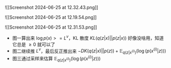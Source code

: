 
![[Screenshot 2024-06-25 at 12.32.43.png]]

![[Screenshot 2024-06-25 at 12.19.54.png]]



![[Screenshot 2024-06-25 at 12.31.53.png]]

- 图一算出来 $\log p(x) >= L^v$，KL 散度 $KL(q(z|x) || p(z|x))$ 好像没啥用，知道它总是 $\ge 0$ 就可以了
- 图二继续推 $L^v$，最后反正推出来 $-DK(q(z|x) || p(z)) + \mathbb{E}_{q(z|x^(i))} (\log (p(x^{(i)} | z)))$
- 图三通过采样来估算 $\mathbb{E}_{q(z|x^(i))} (\log (p(x^{(i)} | z)))$